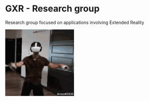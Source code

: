 # GXR - Research group

Research group focused on applications involving Extended Reality

![vr gif](https://github.com/UFG-GXR/.github/blob/main/profile/vr.gif)
